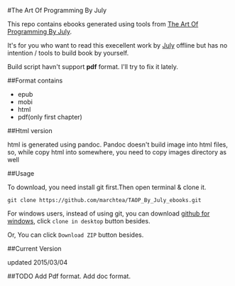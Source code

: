 #The Art Of Programming By July 

This repo contains ebooks generated using tools from [The Art Of Programming By July](https://github.com/julycoding/The-Art-Of-Programming-By-July).

It's for you who want to read this execellent work by [July](https://github.com/julycoding) offline but has no intention / tools to build book by yourself.

Build script havn't support **pdf** format. I'll try to fix it lately.

##Format contains

*	epub
*	mobi
*	html
*   pdf(only first chapter)

##Html version

html is generated using pandoc. Pandoc doesn't build image into html files, so, while copy html into somewhere, you need to copy images directory as well

##Usage

To download, you need install git first.Then open terminal & clone it.

`git clone https://github.com/marchtea/TAOP_By_July_ebooks.git`

For windows users, instead of using git, you can download [github for windows](http://windows.github.com/), click `clone in desktop` button besides.

Or, You can click `Download ZIP` button besides.

##Current Version

updated 2015/03/04

##TODO
Add Pdf format.
Add doc format.
